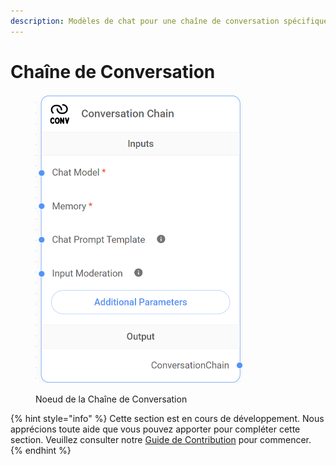 ```yaml
---
description: Modèles de chat pour une chaîne de conversation spécifique avec mémoire.
---
```


# Chaîne de Conversation

<figure><img src="../../../.gitbook/assets/image (30).png" alt="" width="332"><figcaption><p>Noeud de la Chaîne de Conversation</p></figcaption></figure>

{% hint style="info" %}
Cette section est en cours de développement. Nous apprécions toute aide que vous pouvez apporter pour compléter cette section. Veuillez consulter notre [Guide de Contribution](broken-reference) pour commencer.
{% endhint %}